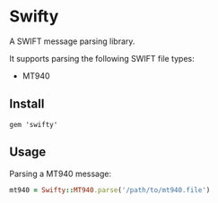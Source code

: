 # Swifty

A SWIFT message parsing library. 

It supports parsing the following SWIFT file types:

* MT940

## Install

```
gem 'swifty'
```

## Usage

Parsing a MT940 message:

```ruby
mt940 = Swifty::MT940.parse('/path/to/mt940.file')
```
